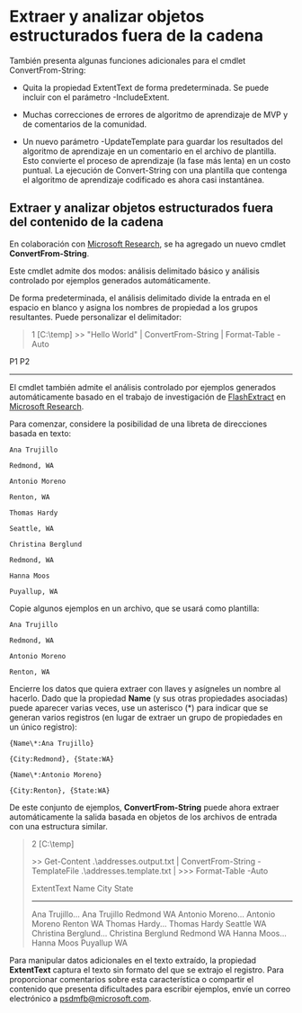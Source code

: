 # Extraer y analizar objetos estructurados fuera de la cadena
También presenta algunas funciones adicionales para el cmdlet ConvertFrom-String:

-   Quita la propiedad ExtentText de forma predeterminada. Se puede incluir con el parámetro -IncludeExtent.

-   Muchas correcciones de errores de algoritmo de aprendizaje de MVP y de comentarios de la comunidad.

-   Un nuevo parámetro -UpdateTemplate para guardar los resultados del algoritmo de aprendizaje en un comentario en el archivo de plantilla. Esto convierte el proceso de aprendizaje (la fase más lenta) en un costo puntual. La ejecución de Convert-String con una plantilla que contenga el algoritmo de aprendizaje codificado es ahora casi instantánea.


Extraer y analizar objetos estructurados fuera del contenido de la cadena
----------------------------------------------------------

En colaboración con [Microsoft Research](http://research.microsoft.com/), se ha agregado un nuevo cmdlet **ConvertFrom-String**.

Este cmdlet admite dos modos: análisis delimitado básico y análisis controlado por ejemplos generados automáticamente.

De forma predeterminada, el análisis delimitado divide la entrada en el espacio en blanco y asigna los nombres de propiedad a los grupos resultantes. Puede personalizar el delimitador:

> 1 \[C:\\temp\]
> &gt;&gt; "Hello World" | ConvertFrom-String | Format-Table -Auto

P1    P2
--    --

El cmdlet también admite el análisis controlado por ejemplos generados automáticamente basado en el trabajo de investigación de [FlashExtract](http://research.microsoft.com/en-us/um/people/sumitg/flashextract.html) en [Microsoft Research](http://research.microsoft.com).

Para comenzar, considere la posibilidad de una libreta de direcciones basada en texto:

    Ana Trujillo

    Redmond, WA

    Antonio Moreno

    Renton, WA

    Thomas Hardy

    Seattle, WA

    Christina Berglund

    Redmond, WA

    Hanna Moos

    Puyallup, WA

Copie algunos ejemplos en un archivo, que se usará como plantilla:

    Ana Trujillo

    Redmond, WA

    Antonio Moreno

    Renton, WA

   

Encierre los datos que quiera extraer con llaves y asígneles un nombre al hacerlo. Dado que la propiedad **Name** (y sus otras propiedades asociadas) puede aparecer varias veces, use un asterisco (\*) para indicar que se generan varios registros (en lugar de extraer un grupo de propiedades en un único registro):

    {Name\*:Ana Trujillo}

    {City:Redmond}, {State:WA}

    {Name\*:Antonio Moreno}

    {City:Renton}, {State:WA}

De este conjunto de ejemplos, **ConvertFrom-String** puede ahora extraer automáticamente la salida basada en objetos de los archivos de entrada con una estructura similar.

> 2 \[C:\\temp\]
>
> &gt;&gt; Get-Content .\\addresses.output.txt | ConvertFrom-String -TemplateFile .\\addresses.template.txt |
> &gt;&gt;&gt; Format-Table -Auto
>
> ExtentText                     Name               City     State
> ----------                     ----               ----     -----
> Ana Trujillo...                Ana Trujillo       Redmond  WA
> Antonio Moreno...              Antonio Moreno     Renton   WA
> Thomas Hardy...                Thomas Hardy       Seattle  WA
> Christina Berglund...          Christina Berglund Redmond  WA
> Hanna Moos...                  Hanna Moos         Puyallup WA

Para manipular datos adicionales en el texto extraído, la propiedad **ExtentText** captura el texto sin formato del que se extrajo el registro. Para proporcionar comentarios sobre esta característica o compartir el contenido que presenta dificultades para escribir ejemplos, envíe un correo electrónico a <psdmfb@microsoft.com>.

<!--HONumber=Mar16_HO2-->
